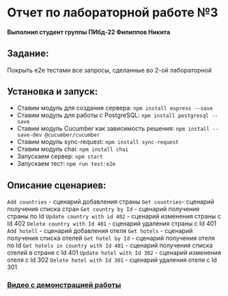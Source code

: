 # Отчет по лабораторной работе №3
#### Выполнил студент группы ПИбд-22 Филиппов Никита

## Задание:
Покрыть e2e тестами все запросы, сделанные во 2-ой лабораторной

## Установка и запуск:
- Ставим модуль для создания сервера: `npm install express --save`
- Ставим модуль для работы с PostgreSQL: `npm install postgresql --save`
- Ставим модуль Cucumber как зависимость решения: `npm install --save-dev @cucumber/cucumber`
- Ставим модуль sync-request: `npm install sync-request`
- Ставим модуль chai: `npm install chai`
- Запускаем сервер: `npm start`
- Запускаем тест: `npm run test:e2e`

## Описание сценариев:
`Add countries` - сценарий добавления страны
`Get countries`- сценарий получения списка стран
`Get country by Id` - сценарий получения страны по Id
`Update country with id 402` - сценарий изменения страны с Id 402
`Delete country with Id 401` - сценарий удаления страны с Id 401
`Add hotell` - сценарий добавления отеля
`Get hotels` - сценарий получения списка отелей
`Get hotel by Id` - сценарий получения отеля по Id
`Get hotels in country with Id 401` - сценарий получения списка отелей в стране с Id 401
`Update hotel with Id 302` - сценарий изменения отеля с Id 302
`Delete hotel with Id 301` - сценарий удаления отеля с Id 301

### [Видео с демонстрацией работы](https://drive.google.com/file/d/1RMk-6V9nc1tO7_2Kg5Y92aC_NI4jRse2/view?usp=sharing)

